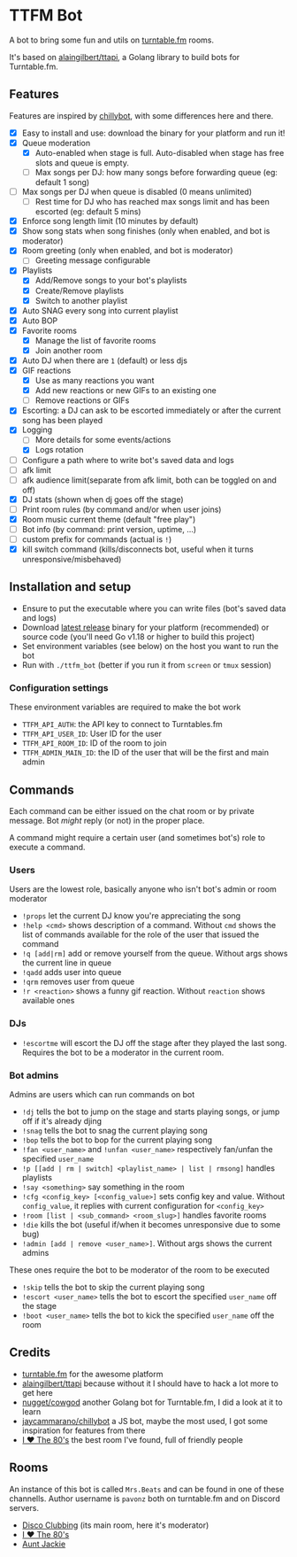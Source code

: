 # TTFM Bot

A bot to bring some fun and utils on [turntable.fm](https://turntable.fm) rooms.

It's based on [alaingilbert/ttapi](https://github.com/alaingilbert/ttapi), a Golang library to build bots for Turntable.fm.

## Features

Features are inspired by [chillybot](https://github.com/jaycammarano/chillybot), with some differences here and there.

- [x] Easy to install and use: download the binary for your platform and run it!
- [x] Queue moderation
  - [x] Auto-enabled when stage is full. Auto-disabled when stage has free slots and queue is empty.
  - [ ] Max songs per DJ: how many songs before forwarding queue (eg: default 1 song)
- [ ] Max songs per DJ when queue is disabled (0 means unlimited)
  - [ ] Rest time for DJ who has reached max songs limit and has been escorted (eg: default 5 mins)
- [x] Enforce song length limit (10 minutes by default)
- [x] Show song stats when song finishes (only when enabled, and bot is moderator)
- [x] Room greeting (only when enabled, and bot is moderator)
  - [ ] Greeting message configurable
- [x] Playlists
  - [x] Add/Remove songs to your bot's playlists
  - [x] Create/Remove playlists
  - [x] Switch to another playlist
- [x] Auto SNAG every song into current playlist
- [x] Auto BOP
- [x] Favorite rooms
  - [x] Manage the list of favorite rooms
  - [x] Join another room
- [x] Auto DJ when there are `1` (default) or less djs
- [x] GIF reactions
  - [x] Use as many reactions you want
  - [x] Add new reactions or new GIFs to an existing one
  - [ ] Remove reactions or GIFs
- [x] Escorting: a DJ can ask to be escorted immediately or after the current song has been played
- [x] Logging
  - [ ] More details for some events/actions
  - [x] Logs rotation
- [ ] Configure a path where to write bot's saved data and logs
- [ ] afk limit
- [ ] afk audience limit(separate from afk limit, both can be toggled on and off)
- [x] DJ stats (shown when dj goes off the stage)
- [ ] Print room rules (by command and/or when user joins)
- [x] Room music current theme (default "free play")
- [ ] Bot info (by command: print version, uptime, ...)
- [ ] custom prefix for commands (actual is `!`)
- [x] kill switch command (kills/disconnects bot, useful when it turns unresponsive/misbehaved)

## Installation and setup

- Ensure to put the executable where you can write files (bot's saved data and logs)
- Download [latest release](https://github.com/andreapavoni/ttfm_bot/releases/latest) binary for your platform (recommended) or source code (you'll need Go v1.18 or higher to build this project)
- Set environment variables (see below) on the host you want to run the bot
- Run with `./ttfm_bot` (better if you run it from `screen` or `tmux` session)

### Configuration settings

These environment variables are required to make the bot work

- `TTFM_API_AUTH`: the API key to connect to Turntables.fm
- `TTFM_API_USER_ID`: User ID for the user
- `TTFM_API_ROOM_ID`: ID of the room to join
- `TTFM_ADMIN_MAIN_ID`: the ID of the user that will be the first and main admin

## Commands

Each command can be either issued on the chat room or by private message. Bot _might_ reply (or not) in the proper place.

A command might require a certain user (and sometimes bot's) role to execute a command.

### Users

Users are the lowest role, basically anyone who isn't bot's admin or room moderator

- `!props` let the current DJ know you're appreciating the song
- `!help <cmd>` shows description of a command. Without `cmd` shows the list of commands available for the role of the user that issued the command
- `!q [add|rm]` add or remove yourself from the queue. Without args shows the current line in queue
- `!qadd` adds user into queue
- `!qrm` removes user from queue
- `!r <reaction>` shows a funny gif reaction. Without `reaction` shows available ones

### DJs

- `!escortme` will escort the DJ off the stage after they played the last song. Requires the bot to be a moderator in the current room.

### Bot admins

Admins are users which can run commands on bot

- `!dj` tells the bot to jump on the stage and starts playing songs, or jump off if it's already djing
- `!snag` tells the bot to snag the current playing song
- `!bop` tells the bot to bop for the current playing song
- `!fan <user_name>` and `!unfan <user_name>` respectively fan/unfan the specified `user_name`
- `!p [[add | rm | switch] <playlist_name> | list | rmsong]` handles playlists
- `!say <something>` say something in the room
- `!cfg <config_key> [<config_value>]` sets config key and value. Without `config_value`, it replies with current configuration for `<config_key>`
- `!room [list | <sub_command> <room_slug>]` handles favorite rooms
- `!die` kills the bot (useful if/when it becomes unresponsive due to some bug)
- `!admin [add | remove <user_name>]`. Without args shows the current admins

These ones require the bot to be moderator of the room to be executed

- `!skip` tells the bot to skip the current playing song
- `!escort <user_name>` tells the bot to escort the specified `user_name` off the stage
- `!boot <user_name>` tells the bot to kick the specified `user_name` off the room

## Credits

- [turntable.fm](https://turntable.fm) for the awesome platform
- [alaingilbert/ttapi](https://github.com/alaingilbert/ttapi) because without it I should have to hack a lot more to get here
- [nugget/cowgod](https://github.com/nugget/cowgod) another Golang bot for Turntable.fm, I did a look at it to learn
- [jaycammarano/chillybot](https://github.com/jaycammarano/chillybot) a JS bot, maybe the most used, I got some inspiration for features from there
- [I ❤️ The 80's](https://turntable.fm/i_the_80s) the best room I've found, full of friendly people

## Rooms

An instance of this bot is called `Mrs.Beats` and can be found in one of these channells. Author username is `pavonz` both on turntable.fm and on Discord servers.

- [Disco Clubbing](https://turntable.fm/disco_clubbing) (its main room, here it's moderator)
- [I ❤️ The 80's](https://turntable.fm/i_the_80s)
- [Aunt Jackie](https://turntable.fm/aunt_jackie)

